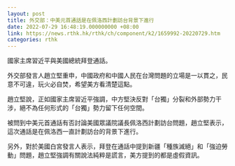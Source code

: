 ```yaml
---
layout: post
title: 外交部：中美元首通話是在佩洛西計劃訪台背景下進行
date: 2022-07-29 16:48:19.000000000 +08:00
link: https://news.rthk.hk/rthk/ch/component/k2/1659992-20220729.htm
categories: rthk
---
```


國家主席習近平與美國總統拜登通話。

外交部發言人趙立堅重申，中國政府和中國人民在台灣問題的立場是一以貫之，民意不可違，玩火必自焚，希望美方看清楚這點。

趙立堅說，正如國家主席習近平強調，中方堅決反對「台獨」分裂和外部勢力干涉，絕不為任何形式的「台獨」勢力留下任何空間。

被問到中美元首通話有否討論美國眾議院議長佩洛西計劃訪台問題，趙立堅表示，這次通話是在佩洛西一直計劃訪台的背景下進行。

另外，對於美國白宮發言人表示，拜登在通話中提到新疆「種族滅絕」和「強迫勞動」問題，趙立堅強調有關說法純粹是謊言，美方提到的都是虛假資訊。
